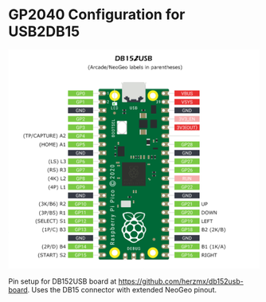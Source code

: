 # GP2040 Configuration for USB2DB15

![Pin Mapping](assets/PinMapping.png)

Pin setup for DB152USB board at <https://github.com/herzmx/db152usb-board>. Uses the DB15 connector with extended NeoGeo pinout.


